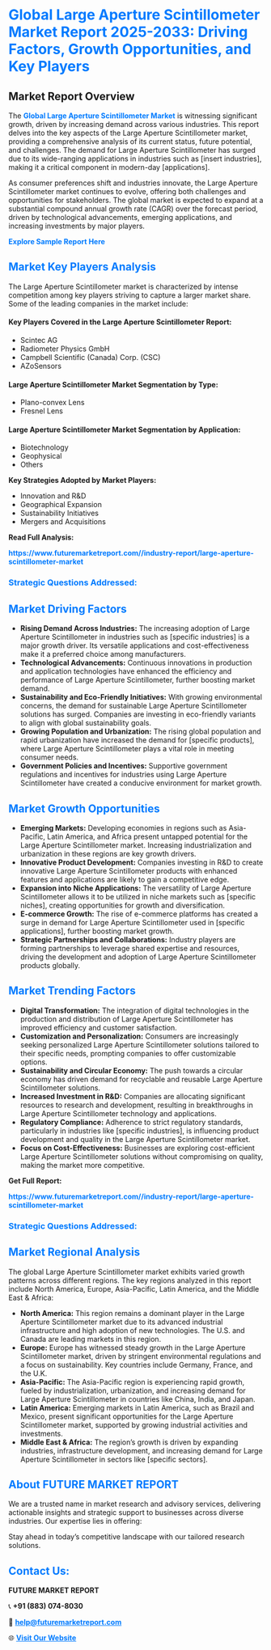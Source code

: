 <h1 style="color: #007BFF;">Global Large Aperture Scintillometer Market Report 2025-2033: Driving Factors, Growth Opportunities, and Key Players</h1>

<section id="overview">
<h2>Market Report Overview</h2>
<p>The <a href="https://www.futuremarketreport.com//industry-report/large-aperture-scintillometer-market" style="color: #007BFF; text-decoration: none;"><strong>Global Large Aperture Scintillometer Market</strong></a> is witnessing significant growth, driven by increasing demand across various industries. This report delves into the key aspects of the Large Aperture Scintillometer market, providing a comprehensive analysis of its current status, future potential, and challenges. The demand for Large Aperture Scintillometer has surged due to its wide-ranging applications in industries such as [insert industries], making it a critical component in modern-day [applications].</p>
<p>As consumer preferences shift and industries innovate, the Large Aperture Scintillometer market continues to evolve, offering both challenges and opportunities for stakeholders. The global market is expected to expand at a substantial compound annual growth rate (CAGR) over the forecast period, driven by technological advancements, emerging applications, and increasing investments by major players.</p>
</section>

<section id="overview">
<p><a href="https://www.futuremarketreport.com//request-sample/reportId=52944" style="color: #007BFF; text-decoration: none;"><strong>Explore Sample Report Here</strong></a></p>
</section>

<section id="key-players">
<h2 style="color: #007BFF;">Market Key Players Analysis</h2>
<p>The Large Aperture Scintillometer market is characterized by intense competition among key players striving to capture a larger market share. Some of the leading companies in the market include:</p>
<h4>Key Players Covered in the Large Aperture Scintillometer Report:</h4>
<ul><li>Scintec AG</li><li>Radiometer Physics GmbH</li><li>Campbell Scientific (Canada) Corp. (CSC)</li><li>AZoSensors</li></ul>
<h4>Large Aperture Scintillometer Market Segmentation by Type:</h4>
<ul><li>Plano-convex Lens</li><li>Fresnel Lens</li></ul>

<h4>Large Aperture Scintillometer Market Segmentation by Application:</h4>
<ul><li>Biotechnology</li><li>Geophysical</li><li>Others</li></ul>
<p><strong>Key Strategies Adopted by Market Players:</strong></p>
<ul>
<li>Innovation and R&D</li>
<li>Geographical Expansion</li>
<li>Sustainability Initiatives</li>
<li>Mergers and Acquisitions</li>
</ul>
</section>

<section>
<p><strong>Read Full Analysis: </strong></p><a href="https://www.futuremarketreport.com//industry-report/large-aperture-scintillometer-market" style="color: #007BFF; text-decoration: none;"><strong>https://www.futuremarketreport.com//industry-report/large-aperture-scintillometer-market</strong></a>
<h3 style="color: #007BFF;">Strategic Questions Addressed:</h3>
</section>

<section id="driving-factors">
<h2 style="color: #007BFF;">Market Driving Factors</h2>
<ul>
<li><strong>Rising Demand Across Industries:</strong> The increasing adoption of Large Aperture Scintillometer in industries such as [specific industries] is a major growth driver. Its versatile applications and cost-effectiveness make it a preferred choice among manufacturers.</li>
<li><strong>Technological Advancements:</strong> Continuous innovations in production and application technologies have enhanced the efficiency and performance of Large Aperture Scintillometer, further boosting market demand.</li>
<li><strong>Sustainability and Eco-Friendly Initiatives:</strong> With growing environmental concerns, the demand for sustainable Large Aperture Scintillometer solutions has surged. Companies are investing in eco-friendly variants to align with global sustainability goals.</li>
<li><strong>Growing Population and Urbanization:</strong> The rising global population and rapid urbanization have increased the demand for [specific products], where Large Aperture Scintillometer plays a vital role in meeting consumer needs.</li>
<li><strong>Government Policies and Incentives:</strong> Supportive government regulations and incentives for industries using Large Aperture Scintillometer have created a conducive environment for market growth.</li>
</ul>
</section>

<section id="growth-opportunities">
<h2 style="color: #007BFF;">Market Growth Opportunities</h2>
<ul>
<li><strong>Emerging Markets:</strong> Developing economies in regions such as Asia-Pacific, Latin America, and Africa present untapped potential for the Large Aperture Scintillometer market. Increasing industrialization and urbanization in these regions are key growth drivers.</li>
<li><strong>Innovative Product Development:</strong> Companies investing in R&D to create innovative Large Aperture Scintillometer products with enhanced features and applications are likely to gain a competitive edge.</li>
<li><strong>Expansion into Niche Applications:</strong> The versatility of Large Aperture Scintillometer allows it to be utilized in niche markets such as [specific niches], creating opportunities for growth and diversification.</li>
<li><strong>E-commerce Growth:</strong> The rise of e-commerce platforms has created a surge in demand for Large Aperture Scintillometer used in [specific applications], further boosting market growth.</li>
<li><strong>Strategic Partnerships and Collaborations:</strong> Industry players are forming partnerships to leverage shared expertise and resources, driving the development and adoption of Large Aperture Scintillometer products globally.</li>
</ul>
</section>

<section id="trending-factors">
<h2 style="color: #007BFF;">Market Trending Factors</h2>
<ul>
<li><strong>Digital Transformation:</strong> The integration of digital technologies in the production and distribution of Large Aperture Scintillometer has improved efficiency and customer satisfaction.</li>
<li><strong>Customization and Personalization:</strong> Consumers are increasingly seeking personalized Large Aperture Scintillometer solutions tailored to their specific needs, prompting companies to offer customizable options.</li>
<li><strong>Sustainability and Circular Economy:</strong> The push towards a circular economy has driven demand for recyclable and reusable Large Aperture Scintillometer solutions.</li>
<li><strong>Increased Investment in R&D:</strong> Companies are allocating significant resources to research and development, resulting in breakthroughs in Large Aperture Scintillometer technology and applications.</li>
<li><strong>Regulatory Compliance:</strong> Adherence to strict regulatory standards, particularly in industries like [specific industries], is influencing product development and quality in the Large Aperture Scintillometer market.</li>
<li><strong>Focus on Cost-Effectiveness:</strong> Businesses are exploring cost-efficient Large Aperture Scintillometer solutions without compromising on quality, making the market more competitive.</li>
</ul>
</section>

<section>
<p><strong>Get Full Report: </strong></p><a href="https://www.futuremarketreport.com//industry-report/large-aperture-scintillometer-market" style="color: #007BFF; text-decoration: none;"><strong>https://www.futuremarketreport.com//industry-report/large-aperture-scintillometer-market</strong></a>
<h3 style="color: #007BFF;">Strategic Questions Addressed:</h3>
</section>


<section id="regional-analysis">
<h2 style="color: #007BFF;">Market Regional Analysis</h2>
<p>The global Large Aperture Scintillometer market exhibits varied growth patterns across different regions. The key regions analyzed in this report include North America, Europe, Asia-Pacific, Latin America, and the Middle East & Africa:</p>
<ul>
<li><strong>North America:</strong> This region remains a dominant player in the Large Aperture Scintillometer market due to its advanced industrial infrastructure and high adoption of new technologies. The U.S. and Canada are leading markets in this region.</li>
<li><strong>Europe:</strong> Europe has witnessed steady growth in the Large Aperture Scintillometer market, driven by stringent environmental regulations and a focus on sustainability. Key countries include Germany, France, and the U.K.</li>
<li><strong>Asia-Pacific:</strong> The Asia-Pacific region is experiencing rapid growth, fueled by industrialization, urbanization, and increasing demand for Large Aperture Scintillometer in countries like China, India, and Japan.</li>
<li><strong>Latin America:</strong> Emerging markets in Latin America, such as Brazil and Mexico, present significant opportunities for the Large Aperture Scintillometer market, supported by growing industrial activities and investments.</li>
<li><strong>Middle East & Africa:</strong> The region’s growth is driven by expanding industries, infrastructure development, and increasing demand for Large Aperture Scintillometer in sectors like [specific sectors].</li>
</ul>
</section>

<footer>
<h2 style="color: #007BFF;">About FUTURE MARKET REPORT</h2>
<p>We are a trusted name in market research and advisory services, delivering actionable insights and strategic support to businesses across diverse industries. Our expertise lies in offering:</p>

<p>Stay ahead in today’s competitive landscape with our tailored research solutions.</p>

<h2 style="color: #007BFF;">Contact Us:</h2>
<p><strong>FUTURE MARKET REPORT</strong></p>
<p>📞 <strong>+91 (883) 074-8030</strong></p>
<p>📧 <strong><a href="mailto:help@futuremarketreport.com" style="color: #007BFF;">help@futuremarketreport.com</a></strong></p>
<p>🌐 <strong><a href="https://www.futuremarketreport.com/" style="color: #007BFF;">Visit Our Website</a></strong></p>
</footer>